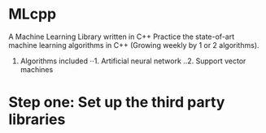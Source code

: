 # MLcpp
A Machine Learning Library written in C++
Practice the state-of-art machine learning algorithms in C++ (Growing weekly by 1 or 2 algorithms). 

1. Algorithms included 
⋅⋅1. Artificial neural network
..2. Support vector machines

# Step one: Set up the third party libraries
